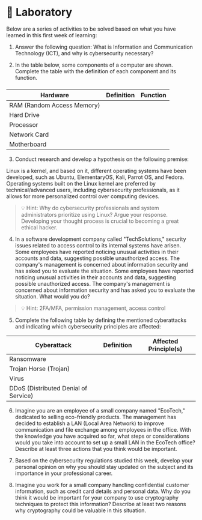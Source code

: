 # 🔎 Laboratory

Below are a series of activities to be solved based on what you have learned in this first week of learning:

1) Answer the following question: What is Information and Communication Technology (ICT), and why is cybersecurity necessary?

2) In the table below, some components of a computer are shown. Complete the table with the definition of each component and its function.

### 

| Hardware | Definition | Function |
| --- | --- | --- |
| RAM (Random Access Memory) |  |  |
| Hard Drive |  |  |
| Processor |  |  |
| Network Card |  |  |
| Motherboard |  |  |

3) Conduct research and develop a hypothesis on the following premise:

Linux is a kernel, and based on it, different operating systems have been developed, such as Ubuntu, ElementaryOS, Kali, Parrot OS, and Fedora. Operating systems built on the Linux kernel are preferred by technical/advanced users, including cybersecurity professionals, as it allows for more personalized control over computing devices.

> 💡 Hint: Why do cybersecurity professionals and system administrators prioritize using Linux? Argue your response. Developing your thought process is crucial to becoming a great ethical hacker.

4) In a software development company called "TechSolutions," security issues related to access control to its internal systems have arisen. Some employees have reported noticing unusual activities in their accounts and data, suggesting possible unauthorized access. The company's management is concerned about information security and has asked you to evaluate the situation. Some employees have reported noticing unusual activities in their accounts and data, suggesting possible unauthorized access. The company's management is concerned about information security and has asked you to evaluate the situation. What would you do?

>💡 Hint: 2FA/MFA, permission management, access control

5) Complete the following table by defining the mentioned cyberattacks and indicating which cybersecurity principles are affected:

| Cyberattack | Definition | Affected Principle(s) |
| --- | --- | --- |
| Ransomware |  |  |
| Trojan Horse (Trojan) |  |  |
| Virus |  |  |
| DDoS (Distributed Denial of Service) |  |  |

6) Imagine you are an employee of a small company named "EcoTech," dedicated to selling eco-friendly products. The management has decided to establish a LAN (Local Area Network) to improve communication and file exchange among employees in the office. With the knowledge you have acquired so far, what steps or considerations would you take into account to set up a small LAN in the EcoTech office? Describe at least three actions that you think would be important.

7) Based on the cybersecurity regulations studied this week, develop your personal opinion on why you should stay updated on the subject and its importance in your professional career.

8) Imagine you work for a small company handling confidential customer information, such as credit card details and personal data. Why do you think it would be important for your company to use cryptography techniques to protect this information? Describe at least two reasons why cryptography could be valuable in this situation.
